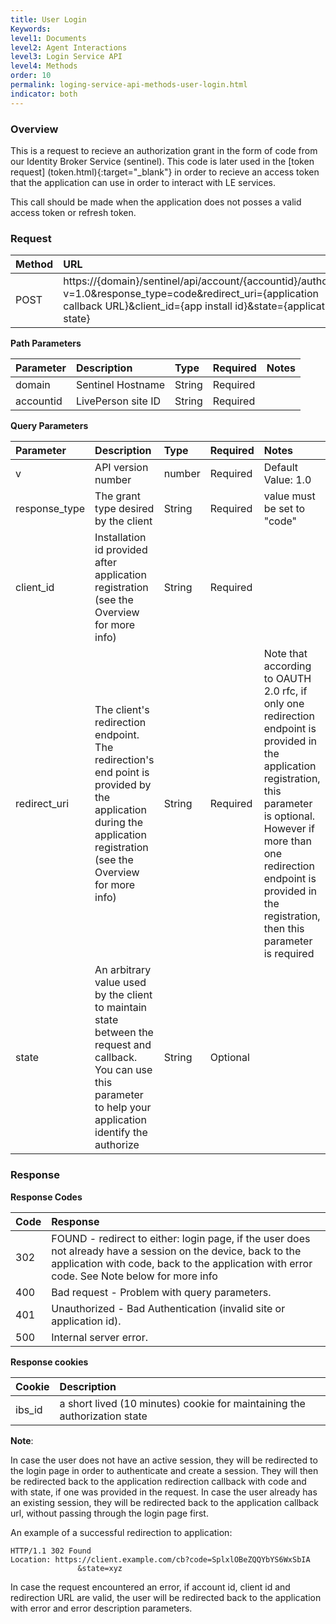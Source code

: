 ```yaml
---
title: User Login
Keywords:
level1: Documents
level2: Agent Interactions
level3: Login Service API
level4: Methods
order: 10
permalink: loging-service-api-methods-user-login.html
indicator: both
---
```

### Overview
This is a request to recieve an authorization grant in the form of code from our Identity Broker Service (sentinel).
This code is later used in the [token request] (token.html){:target="_blank"} in order to recieve an access token that the application can use in order to interact with LE services.

This call should be made when the application does not posses a valid access token or refresh token.

### Request

| Method | URL |
| :--- | :--- |
| POST |  https://{domain}/sentinel/api/account/{accountid}/authorize?v=1.0&response_type=code&redirect_uri={application callback URL}&client_id={app install id}&state={application state} |

**Path Parameters**

| Parameter | Description | Type | Required | Notes |
| :--- | :--- | :--- | :--- | :--- |
| domain | Sentinel Hostname | String | Required |  |
| accountid | LivePerson site ID | String| Required |  |

**Query Parameters**

| Parameter | Description | Type | Required | Notes |
| :--- | :--- | :--- | :--- | :--- |
| v | API version number | number| Required | Default Value: 1.0 |
| response_type | The grant type desired by the client  | String| Required | value must be set to "code" |
| client_id | Installation id provided after application registration (see the Overview for more info)  | String| Required |  |
| redirect_uri | The client's redirection endpoint. The redirection's end point is provided by the application during the application registration (see the Overview for more info)| String| Required |Note that according to OAUTH 2.0 rfc, if only one redirection endpoint is provided in the application registration, this parameter is optional. However if more than one redirection endpoint is provided in the registration, then this parameter is required|
| state | An arbitrary value used by the client to maintain state between the request and callback. You can use this parameter to help your application identify the authorize | String| Optional |  |

### Response

**Response Codes**

| Code | Response |
| :--- | :--- |
| 302 | FOUND - redirect to either: login page, if the user does not already have a session on the device, back to the application with code, back to the application with error code. See Note below for more info|
| 400 | Bad request - Problem with query parameters. |
| 401  | Unauthorized - Bad Authentication (invalid site or application id). |
| 500 | Internal server error. |

**Response cookies**

| Cookie | Description |
| :--- | :--- |
| ibs_id | a short lived (10 minutes) cookie for maintaining the authorization state |

**Note**:

In case the user does not have an active session, they will be redirected to the login page in order to authenticate and create a session. They will then be redirected back to the application redirection callback with code and with state, if one was provided in the request. In case the user already has an existing session, they will be redirected back to the application callback url, without passing through the login page first.

An example of a successful redirection to application:

```
HTTP/1.1 302 Found
Location: https://client.example.com/cb?code=SplxlOBeZQQYbYS6WxSbIA
               &state=xyz
```

In case the request encountered an error, if account id, client id and redirection URL are valid, the user will be redirected back to
the application with error and error description parameters.
